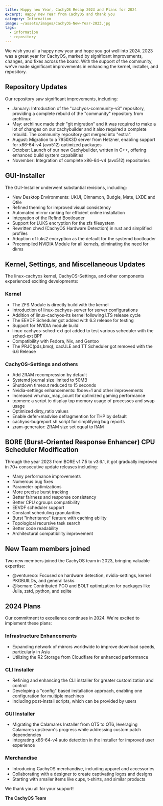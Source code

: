 ```yaml
---
title: Happy new Year, CachyOS Recap 2023 and Plans for 2024
excerpt: Happy new Year from CachyOS and thank you
category: Information
image: ~/assets/images/CachyOS-New-Year-2023.jpg
tags:
  - information
  - repository
---
```



We wish you all a happy new year and hope you got well into 2024.
2023 was a great year for CachyOS, marked by significant improvements, changes, and fixes across the board.
With the support of the community, we've made significant improvements in enhancing the kernel, installer, and repository.

## Repository Updates

Our repository saw significant improvements, including:

- January: Introduction of the "cachyos-community-v3" repository, providing a complete rebuild of the "community" repository from archlinux
- May: archlinux made their "git migration" and it was required to make a lot of changes on our cachybuilder and it also required a complete rebuild. The community repository got merged into "extra".
- August: Migration to a 7950X3D server from Hetzner, enabling support for x86-64-v4 (avx512) optimized packages
- October: Launch of our new Cachybuilder, written in C++, offering enhanced build system capabilities
- November: Integration of complete x86-64-v4 (avx512) repositories

## GUI-Installer

The GUI-Installer underwent substantial revisions, including:

- New Desktop Environments: UKUI, Cinnamon, Budgie, Mate, LXDE and Qtile
- Refined theming for improved visual consistency
- Automated mirror ranking for efficient online installation
- Integration of the Refind Bootloader
- Support for LUKS encryption for the zfs filesystem
- Rewritten chwd (CachyOS Hardware Detection) in rust and simplified profiles
- Adoption of luks2 encryption as the default for the systemd bootloader
- Precompiled NVIDIA Module for all kernels, eliminating the need for dkms

## Kernel, Settings, and Miscellaneous Updates

The linux-cachyos kernel, CachyOS-Settings, and other components experienced exciting developments:

### Kernel

- The ZFS Module is directly build with the kernel
- Introduction of linux-cachyos-server for server configurations
- Addition of linux-cachyos-lts kernel following LTS release cycle
- The EEVDF Scheduler got added with 6.3 release for testing
- Support for NVIDIA module build
- linux-cachyos-sched-ext got added to test various scheduler with the sched-ext BPF
- Compatibility with Fedora, Nix, and Gentoo
- The PRJC(pds,bmq), cacULE and TT Scheduler got removed with the 6.6 Release

### CachyOS-Settings and others

- Add ZRAM recompression by default
- Systemd journal size limited to 50MB
- Shutdown timeout reduced to 15 seconds
- Nvidia-settings enhancements: fbdev=1 and other improvements
- Increased vm.max_map_count for optimized gaming performance
- topmem: a script to display top memory usage of processes and swap usage
- Optimized dirty_ratio values
- Enable defer+madvise defragmention for THP by default
- cachyos-bugreport.sh script for simplifying bug reports
- zram-generator: ZRAM size set equal to RAM

## BORE (Burst-Oriented Response Enhancer) CPU Scheduler Modification

Through the year 2023 from BORE v1.7.5 to v3.6.1, it got gradually improved in 70+ consecutive update releases including:

- Many performance improvements
- Numerous bug fixes
- Parameter optimizations
- More precise burst tracking
- Better fairness and response consistency
- Better CPU cgroups compatibility
- EEVDF scheduler support
- Constant scheduling granularities
- Burst "inheritance" feature with caching ability
- Topological recursive task search
- Better code readability
- Architectural compatibility improvement

## New Team members joined

Two new members joined the CachyOS team in 2023, bringing valuable expertise:

- @ventureoo: Focused on hardware detection, nvidia-settings, kernel PKGBUILDs, and general tasks
- @lseman: Contributed PGO and BOLT optimization for packages like Julia, zstd, python, and sqlite

## 2024 Plans

Our commitment to excellence continues in 2024. We're excited to implement these plans:

### Infrastructure Enhancements

- Expanding network of mirrors worldwide to improve download speeds, particularly in Asia
- Utilizing the R2 Storage from Cloudflare for enhanced performance

### CLI Installer

- Refining and enhancing the CLI installer for greater customization and control
- Developing a "config" based installation approach, enabling one configuration for multiple machines
- Including post-install scripts, which can be provided by users

### GUI Installer

- Migrating the Calamares Installer from QT5 to QT6, leveraging Calamares upstream's progress while addressing custom patch dependencies
- Integrating x86-64-v4 auto detection in the installer for improved user experience

### Merchandise

- Introducing CachyOS merchandise, including apparel and accessories
- Collaborating with a designer to create captivating logos and designs
- Starting with smaller items like cups, t-shirts, and similar products

We thank you all for your support!

**The CachyOS Team**

